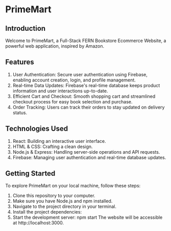 # PrimeMart

## Introduction
Welcome to PrimeMart, a Full-Stack FERN Bookstore Ecommerce Website, a powerful web application, inspired by Amazon.

## Features
1. User Authentication: Secure user authentication using Firebase, enabling account creation, login, and profile management.
2. Real-time Data Updates: Firebase's real-time database keeps product information and user interactions up-to-date.
3. Efficient Cart and Checkout: Smooth shopping cart and streamlined checkout process for easy book selection and purchase.
4. Order Tracking: Users can track their orders to stay updated on delivery status.

## Technologies Used
1. React: Building an interactive user interface.
2. HTML & CSS: Crafting a clean design.
3. Node.js & Express: Handling server-side operations and API requests.
4. Firebase: Managing user authentication and real-time database updates.

## Getting Started
To explore PrimeMart on your local machine, follow these steps:

1. Clone this repository to your computer.
2. Make sure you have Node.js and npm installed.
3. Navigate to the project directory in your terminal.
4. Install the project dependencies:
5. Start the development server: npm start
The website will be accessible at http://localhost:3000.


